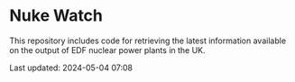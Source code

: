 # Nuke Watch

This repository includes code for retrieving the latest information available on the output of EDF nuclear power plants in the UK.

Last updated: 2024-05-04 07:08